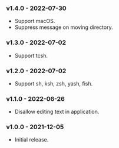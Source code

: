 ### v1.4.0 - 2022-07-30

- Support macOS.
- Suppress message on moving directory.

### v1.3.0 - 2022-07-02

- Support tcsh.

### v1.2.0 - 2022-07-02

- Support sh, ksh, zsh, yash, fish.

### v1.1.0 - 2022-06-26

- Disallow editing text in application.

### v1.0.0 - 2021-12-05

- Initial release.
